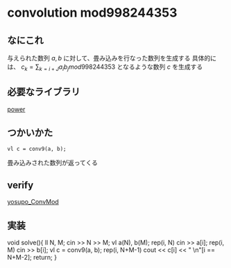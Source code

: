 # convolution mod998244353

## なにこれ
与えられた数列 $a, b$ に対して、畳み込みを行なった数列を生成する
具体的には、 $c_k = \sum_{k=i+J} a_i b_j mod 998244353$
となるような数列 $c$ を生成する

## 必要なライブラリ
[power](https://github.com/Oxojo/Tsukuyom1_Library/blob/main/Math/power.cpp)

## つかいかた
```
vl c = conv9(a, b);
```
畳み込みされた数列が返ってくる

## verify
[yosupo_ConvMod](https://judge.yosupo.jp/submission/307921)

## 実装
void solve(){
    ll N, M; cin >> N >> M;
    vl a(N), b(M);
    rep(i, N) cin >> a[i];
    rep(i, M) cin >> b[i];
    vl c = conv9(a, b);
    rep(i, N+M-1) cout << c[i] << " \n"[i == N+M-2];
    return;
}
```